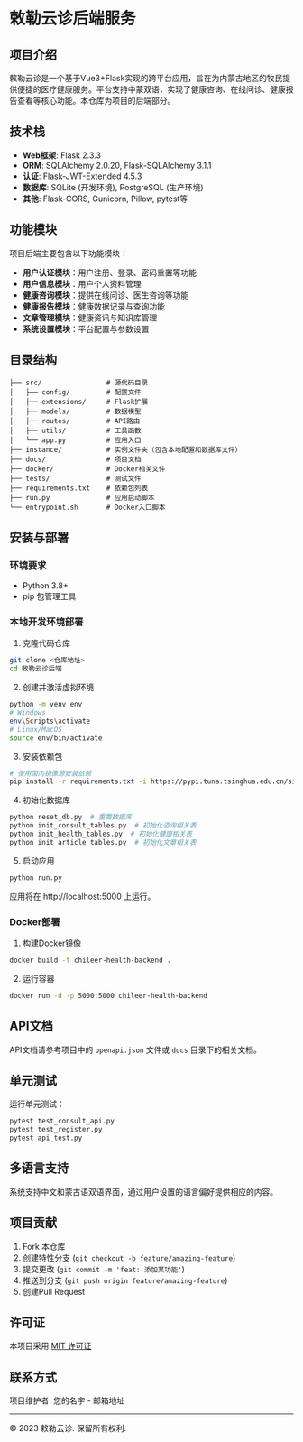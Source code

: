 # 敕勒云诊后端服务

## 项目介绍

敕勒云诊是一个基于Vue3+Flask实现的跨平台应用，旨在为内蒙古地区的牧民提供便捷的医疗健康服务。平台支持中蒙双语，实现了健康咨询、在线问诊、健康报告查看等核心功能。本仓库为项目的后端部分。

## 技术栈

- **Web框架**: Flask 2.3.3
- **ORM**: SQLAlchemy 2.0.20, Flask-SQLAlchemy 3.1.1
- **认证**: Flask-JWT-Extended 4.5.3
- **数据库**: SQLite (开发环境), PostgreSQL (生产环境)
- **其他**: Flask-CORS, Gunicorn, Pillow, pytest等

## 功能模块

项目后端主要包含以下功能模块：

- **用户认证模块**：用户注册、登录、密码重置等功能
- **用户信息模块**：用户个人资料管理
- **健康咨询模块**：提供在线问诊、医生咨询等功能
- **健康报告模块**：健康数据记录与查询功能
- **文章管理模块**：健康资讯与知识库管理
- **系统设置模块**：平台配置与参数设置

## 目录结构

```
├── src/                # 源代码目录
│   ├── config/         # 配置文件
│   ├── extensions/     # Flask扩展
│   ├── models/         # 数据模型
│   ├── routes/         # API路由
│   ├── utils/          # 工具函数
│   └── app.py          # 应用入口
├── instance/           # 实例文件夹（包含本地配置和数据库文件）
├── docs/               # 项目文档
├── docker/             # Docker相关文件
├── tests/              # 测试文件
├── requirements.txt    # 依赖包列表
├── run.py              # 应用启动脚本
└── entrypoint.sh       # Docker入口脚本
```

## 安装与部署

### 环境要求

- Python 3.8+
- pip 包管理工具

### 本地开发环境部署

1. 克隆代码仓库

```bash
git clone <仓库地址>
cd 敕勒云诊后端
```

2. 创建并激活虚拟环境

```bash
python -m venv env
# Windows
env\Scripts\activate
# Linux/MacOS
source env/bin/activate
```

3. 安装依赖包

```bash
# 使用国内镜像源安装依赖
pip install -r requirements.txt -i https://pypi.tuna.tsinghua.edu.cn/simple
```

4. 初始化数据库

```bash
python reset_db.py  # 重置数据库
python init_consult_tables.py  # 初始化咨询相关表
python init_health_tables.py  # 初始化健康相关表
python init_article_tables.py  # 初始化文章相关表
```

5. 启动应用

```bash
python run.py
```

应用将在 http://localhost:5000 上运行。

### Docker部署

1. 构建Docker镜像

```bash
docker build -t chileer-health-backend .
```

2. 运行容器

```bash
docker run -d -p 5000:5000 chileer-health-backend
```

## API文档

API文档请参考项目中的 `openapi.json` 文件或 `docs` 目录下的相关文档。

## 单元测试

运行单元测试：

```bash
pytest test_consult_api.py
pytest test_register.py
pytest api_test.py
```

## 多语言支持

系统支持中文和蒙古语双语界面，通过用户设置的语言偏好提供相应的内容。

## 项目贡献

1. Fork 本仓库
2. 创建特性分支 (`git checkout -b feature/amazing-feature`)
3. 提交更改 (`git commit -m 'feat: 添加某功能'`)
4. 推送到分支 (`git push origin feature/amazing-feature`)
5. 创建Pull Request

## 许可证

本项目采用 [MIT 许可证](LICENSE)

## 联系方式

项目维护者: 您的名字 - 邮箱地址

---

© 2023 敕勒云诊. 保留所有权利. 